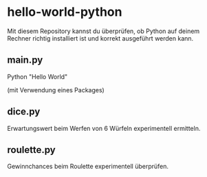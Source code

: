 # hello-world-python

Mit diesem Repository kannst du überprüfen, ob Python auf deinem
Rechner richtig installiert ist und korrekt ausgeführt werden kann.

## main.py
Python "Hello World"

(mit Verwendung eines Packages)

## dice.py
Erwartungswert beim Werfen von 6 Würfeln experimentell ermitteln.

## roulette.py
Gewinnchances beim Roulette experimentell überprüfen. 
